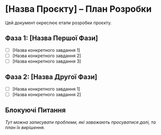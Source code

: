 # [Назва Проєкту] – План Розробки

Цей документ окреслює етапи розробки проєкту.

## Фаза 1: [Назва Першої Фази]

- [ ] [Назва конкретного завдання 1]
- [ ] [Назва конкретного завдання 2]
- [ ] [Назва конкретного завдання 3]

## Фаза 2: [Назва Другої Фази]

- [ ] [Назва конкретного завдання 1]
- [ ] [Назва конкретного завдання 2]

## Блокуючі Питання

*Тут можна записувати проблеми, які заважають просуватися далі, та план їх вирішення.*
